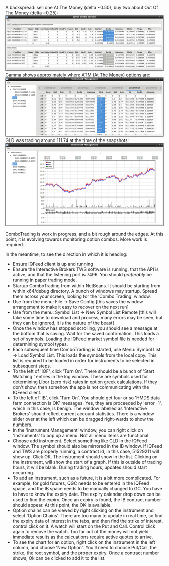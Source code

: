 A backspread:  sell one At The Money (delta ~0.50), buy two about Out Of The Money (delta ~0.25):
![QGC and GLD Backspread with credit](/notes/pictures/QGC_GLD_backspread_2018-08-17_12-47-23.png)
Gamma shows approximately where ATM (At The Money) options are:
![GLD option chain with live greeks](/notes/pictures/gld_option_chain_2018-08-17_12-46-29.png)
GLD was trading around 111.74 at the time of the snapshots:
![GLD CHART](/notes/pictures/GLD_2018-08-17_13-06-10.png)

ComboTrading is work in progress, and a bit rough around the edges.  At this point, it is evolving towards monitoring 
option combos.  More work is required.

In the meantime, to see the direction in which it is heading:

* Ensure IQFeed client is up and running
* Ensure the Interactive Brokers TWS software is running, that the API is active, and that the listening port is 7496.  You should _preferably_ be running in paper trading mode.
* Startup ComboTrading from within NetBeans.  It should be starting from within x64/debug directory.  A bunch of windows may startup.  Spread them across your screen, looking for the 'Combo Trading' window.
* Use from the menu:  File -> Save Config [this saves the window arrangement to make it easy to recover on the next run]
* Use from the menu:  Symbol List -> New Symbol List Remote  [this will take some time to download and process, many errors may be seen, but they can be ignored, it is the nature of the beast]
* Once the window has stopped scrolling, you should see a message at the bottom that is saving.  Wait for the saved confirmation.  This loads a set of symbols.  Loading the IQFeed market symbol file is needed for determining symbol types.  
* Each subsequent time ComboTrading is started, use Menu: Symbol List -> Load Symbol List.  This loads the symbols from the local copy.  This list is required to be loaded in order for instruments to be selected in subsequent steps.
* To the left of 'IQF', click 'Turn On'.  There should be a bunch of 'Start Watching ' entries in the log window.  These are symbols used for determining Libor (zero risk) rates in option greek calculations.  If they don't show, then somehow the app is not communicating with the IQFeed client.
* To the left of 'IB', click 'Turn On'.    You should get four or so 'HMDS data farm connection is OK' messages.  Yes, they are proceeded by 'error -1', which in this case, is benign.  The window labelled as 'Interactive Brokers' should reflect current account statistics.  There is a window slider over at the left which can be dragged right-wards to show the numbers.
* In the 'Instrument Management' window, you can right click on 'Instruments' to pop up a menu.  Not all menu items are functional.
* Choose add instrument.  Select something like GLD in the IQFeed window.  The symbol should also be mirrored in the IB window. If IQFeed and TWS are properly running, a contract id, in this case, 51529211 will show up.  Click OK.  The instrument should show in the list.  Clicking on the instrument, will show the start of a graph.  If this is outside of trading hours, it will be blank.  During trading hours, updates should start occurring.
* To add an instrument, such as a future, it is a bit more complicated.  For example, for gold futures, QGC needs to be entered in the IQFeed space, and the IB space needs to be manually changed to GC.  You have to have to know the expiry date. The expiry calendar drop down can be used to find the expiry.  Once an expiry is found, the IB contract number should appear.  At this point, the OK is available.
* Option chains can be viewed by right clicking on the instrument and select 'Option Chains'.  There are too many to update in real time, so find the expiry data of interest in the tabs, and then find the strike of interest.  control click on it.  A watch will start on the Put and Call.  Control click again to remove the watch.  Too far out of the money will not yield immediate results as the calcuations require active quotes to arrive.
* To see the chart for an option, right click on the instrument in the left column, and choose 'New Option'.  You'll need to choose Put/Call, the strike, the root symbol, and the proper expiry.  Once a contract number shows, Ok can be clicked to add it to the list.
